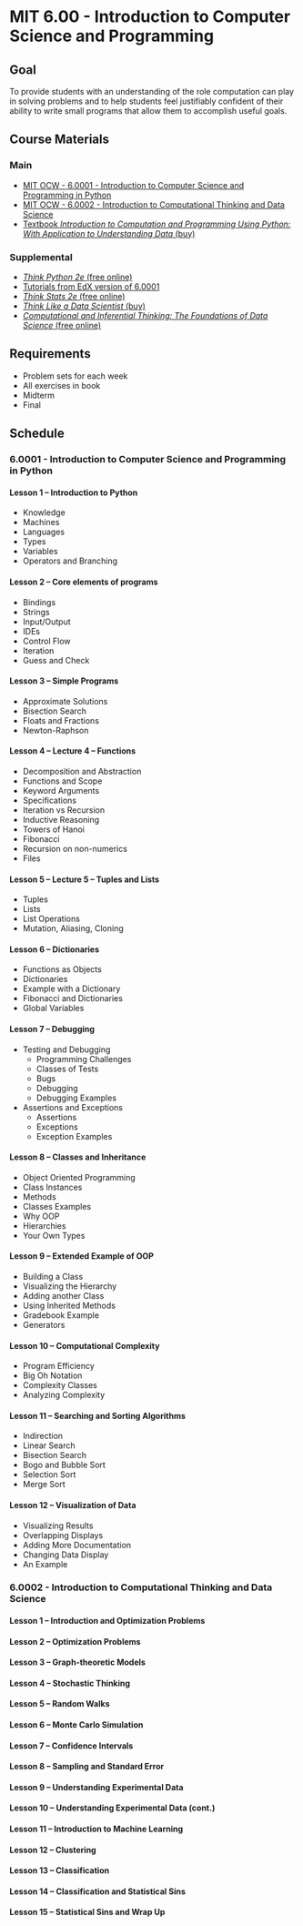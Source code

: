 # MIT 6.00 - Introduction to Computer Science and Programming

## Goal

To provide students with an understanding of the role computation can play in solving problems and to help students feel justifiably confident of their ability to write small programs that allow them to accomplish useful goals.

## Course Materials

### Main

- [MIT OCW - 6.0001 - Introduction to Computer Science and Programming in Python](https://ocw.mit.edu/courses/electrical-engineering-and-computer-science/6-0001-introduction-to-computer-science-and-programming-in-python-fall-2016/index.htm)
- [MIT OCW - 6.0002 - Introduction to Computational Thinking and Data Science](https://ocw.mit.edu/courses/electrical-engineering-and-computer-science/6-0002-introduction-to-computational-thinking-and-data-science-fall-2016/)
- [Textbook _Introduction to Computation and Programming Using Python: With Application to Understanding Data_ (buy)](https://www.amazon.com/Introduction-Computation-Programming-Using-Python/dp/0262529629/ref=pd_lpo_sbs_14_t_0?_encoding=UTF8&psc=1&refRID=PA4WJEFRBT09HDKVTWMQ)

### Supplemental

- [_Think Python 2e_ (free online)](http://greenteapress.com/wp/think-python-2e/)
- [Tutorials from EdX version of 6.0001](https://plus.google.com/u/0/106151843486000968534)
- [_Think Stats 2e_ (free online)](https://greenteapress.com/wp/think-stats-2e/)
- [_Think Like a Data Scientist_ (buy)](https://www.amazon.com/Think-Like-Scientist-step-step/dp/1633430278)
- [_Computational and Inferential Thinking: The Foundations of Data Science_ (free online)](http://inferentialthinking.com/)


## Requirements

- Problem sets for each week
- All exercises in book
- Midterm
- Final

## Schedule

### 6.0001 - Introduction to Computer Science and Programming in Python

#### Lesson 1 &ndash; Introduction to Python

- Knowledge
- Machines
- Languages
- Types
- Variables
- Operators and Branching

#### Lesson 2 &ndash; Core elements of programs

- Bindings
- Strings
- Input/Output
- IDEs
- Control Flow
- Iteration
- Guess and Check

#### Lesson 3 &ndash; Simple Programs

- Approximate Solutions
- Bisection Search
- Floats and Fractions
- Newton-Raphson

#### Lesson 4 &ndash; Lecture 4 – Functions

- Decomposition and Abstraction
- Functions and Scope
- Keyword Arguments
- Specifications
- Iteration vs Recursion
- Inductive Reasoning
- Towers of Hanoi
- Fibonacci
- Recursion on non-numerics
- Files

#### Lesson 5 &ndash;  Lecture 5 – Tuples and Lists

- Tuples
- Lists
- List Operations
- Mutation, Aliasing, Cloning

#### Lesson 6 &ndash; Dictionaries

- Functions as Objects
- Dictionaries
- Example with a Dictionary
- Fibonacci and Dictionaries
- Global Variables

#### Lesson 7 &ndash; Debugging

- Testing and Debugging
  - Programming Challenges
  - Classes of Tests
  - Bugs
  - Debugging
  - Debugging Examples
- Assertions and Exceptions
  - Assertions
  - Exceptions
  - Exception Examples

#### Lesson 8 &ndash; Classes and Inheritance

- Object Oriented Programming
- Class Instances
- Methods
- Classes Examples
- Why OOP
- Hierarchies
- Your Own Types

#### Lesson 9 &ndash; Extended Example of OOP

- Building a Class
- Visualizing the Hierarchy
- Adding another Class
- Using Inherited Methods
- Gradebook Example
- Generators

#### Lesson 10 &ndash; Computational Complexity

- Program Efficiency
- Big Oh Notation
- Complexity Classes
- Analyzing Complexity

#### Lesson 11 &ndash; Searching and Sorting Algorithms

- Indirection
- Linear Search
- Bisection Search
- Bogo and Bubble Sort
- Selection Sort
- Merge Sort

#### Lesson 12 &ndash; Visualization of Data

- Visualizing Results
- Overlapping Displays
- Adding More Documentation
- Changing Data Display
- An Example

### 6.0002 - Introduction to Computational Thinking and Data Science

#### Lesson 1 &ndash; Introduction and Optimization Problems

#### Lesson 2 &ndash; Optimization Problems

#### Lesson 3 &ndash; Graph-theoretic Models

#### Lesson 4 &ndash; Stochastic Thinking

#### Lesson 5 &ndash; Random Walks

#### Lesson 6 &ndash; Monte Carlo Simulation

#### Lesson 7 &ndash; Confidence Intervals

#### Lesson 8 &ndash; Sampling and Standard Error

#### Lesson 9 &ndash; Understanding Experimental Data

#### Lesson 10 &ndash; Understanding Experimental Data (cont.)

#### Lesson 11 &ndash; Introduction to Machine Learning

#### Lesson 12 &ndash; Clustering

#### Lesson 13 &ndash; Classification

#### Lesson 14 &ndash; Classification and Statistical Sins

#### Lesson 15 &ndash; Statistical Sins and Wrap Up
